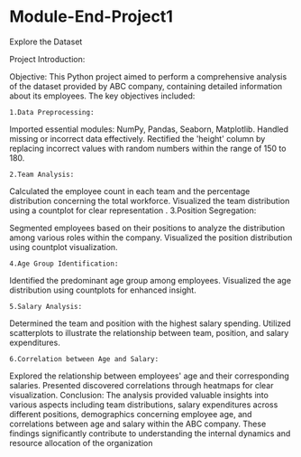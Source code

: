 # Module-End-Project1
Explore the Dataset

Project Introduction:

Objective: This Python project aimed to perform a comprehensive analysis of the dataset provided by ABC company, containing detailed information 
about its employees. The key objectives included:

    1.Data Preprocessing:

Imported essential modules: NumPy, Pandas, Seaborn, Matplotlib.
Handled missing or incorrect data effectively.
Rectified the 'height' column by replacing incorrect values with random numbers within the range of 150 to 180.

    2.Team Analysis:

Calculated the employee count in each team and the percentage distribution concerning the total workforce.
Visualized the team distribution using a countplot for clear representation
.
    3.Position Segregation:

Segmented employees based on their positions to analyze the distribution among various roles within the company.
Visualized the position distribution using countplot visualization.

    4.Age Group Identification:

Identified the predominant age group among employees.
Visualized the age distribution using countplots for enhanced insight.

    5.Salary Analysis:

Determined the team and position with the highest salary spending.
Utilized scatterplots to illustrate the relationship between team, position, and salary expenditures.

    6.Correlation between Age and Salary:

Explored the relationship between employees' age and their corresponding salaries.
Presented discovered correlations through heatmaps for clear visualization.
Conclusion: The analysis provided valuable insights into various aspects including team distributions, salary expenditures across different positions, demographics concerning employee age, and correlations between age and salary within the ABC company. These findings significantly contribute to understanding the internal dynamics and resource allocation of the organization
